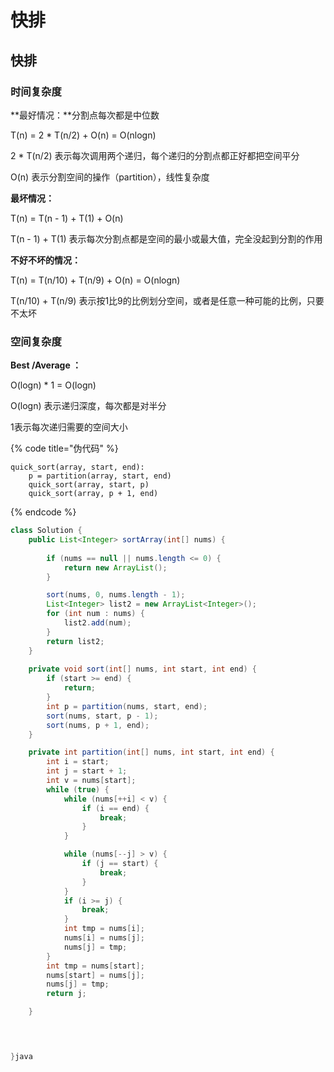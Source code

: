 # 快排

## 快排

### 时间复杂度

**最好情况：**分割点每次都是中位数 

T\(n\) = 2 \* T\(n/2\) + O\(n\) = O\(nlogn\)

2 \* T\(n/2\)  表示每次调用两个递归，每个递归的分割点都正好都把空间平分

O\(n\) 表示分割空间的操作（partition），线性复杂度

**最坏情况：**

T\(n\)  = T\(n - 1\) + T\(1\) + O\(n\)

T\(n - 1\) + T\(1\) 表示每次分割点都是空间的最小或最大值，完全没起到分割的作用

**不好不坏的情况：**

T\(n\) = T\(n/10\) + T\(n/9\) + O\(n\) = O\(nlogn\)

T\(n/10\) + T\(n/9\)  表示按1比9的比例划分空间，或者是任意一种可能的比例，只要不太坏



### 空间复杂度

**Best /Average ：**

O\(logn\) \* 1 = O\(logn\)

O\(logn\) 表示递归深度，每次都是对半分

1表示每次递归需要的空间大小

{% code title="伪代码" %}
```text
quick_sort(array, start, end):
    p = partition(array, start, end)
    quick_sort(array, start, p)
    quick_sort(array, p + 1, end)
```
{% endcode %}

```java
class Solution {
    public List<Integer> sortArray(int[] nums) {
        
        if (nums == null || nums.length <= 0) {
            return new ArrayList();
        }

        sort(nums, 0, nums.length - 1);
        List<Integer> list2 = new ArrayList<Integer>();
        for (int num : nums) {
            list2.add(num);
        }
        return list2;        
    }
    
    private void sort(int[] nums, int start, int end) {
        if (start >= end) {
            return;
        }
        int p = partition(nums, start, end);
        sort(nums, start, p - 1);
        sort(nums, p + 1, end);
    }

    private int partition(int[] nums, int start, int end) {
        int i = start;
        int j = start + 1;
        int v = nums[start];
        while (true) {
            while (nums[++i] < v) {
                if (i == end) {
                    break;
                }
            }

            while (nums[--j] > v) {
                if (j == start) {
                    break;
                }
            }
            if (i >= j) {
                break;
            }
            int tmp = nums[i];
            nums[i] = nums[j];
            nums[j] = tmp;
        }
        int tmp = nums[start];
        nums[start] = nums[j];
        nums[j] = tmp;
        return j;

    }
    



}java
```





